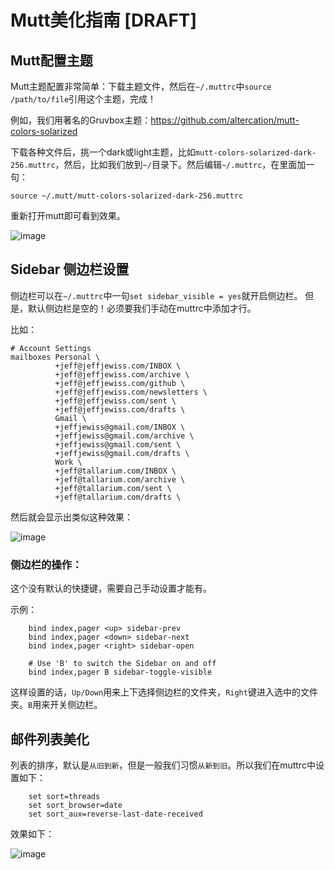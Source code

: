 # Mutt美化指南 [DRAFT]


## Mutt配置主题

Mutt主题配置非常简单：下载主题文件，然后在`~/.muttrc`中`source /path/to/file`引用这个主题，完成！

例如，我们用著名的Gruvbox主题：https://github.com/altercation/mutt-colors-solarized

下载各种文件后，挑一个dark或light主题，比如`mutt-colors-solarized-dark-256.muttrc`，然后，比如我们放到`~/`目录下。然后编辑`~/.muttrc`，在里面加一句：
```
source ~/.mutt/mutt-colors-solarized-dark-256.muttrc
```
重新打开mutt即可看到效果。

![image](https://user-images.githubusercontent.com/14041622/52548983-c79d3f00-2e0b-11e9-8ab9-41aafb47f4d8.png)


## Sidebar 侧边栏设置

侧边栏可以在`~/.muttrc`中一句`set sidebar_visible = yes`就开启侧边栏。
但是，默认侧边栏是空的！必须要我们手动在muttrc中添加才行。

比如：
```
# Account Settings
mailboxes Personal \
          +jeff@jeffjewiss.com/INBOX \
          +jeff@jeffjewiss.com/archive \
          +jeff@jeffjewiss.com/github \
          +jeff@jeffjewiss.com/newsletters \
          +jeff@jeffjewiss.com/sent \
          +jeff@jeffjewiss.com/drafts \
          Gmail \
          +jeffjewiss@gmail.com/INBOX \
          +jeffjewiss@gmail.com/archive \
          +jeffjewiss@gmail.com/sent \
          +jeffjewiss@gmail.com/drafts \
          Work \
          +jeff@tallarium.com/INBOX \
          +jeff@tallarium.com/archive \
          +jeff@tallarium.com/sent \
          +jeff@tallarium.com/drafts \
```

然后就会显示出类似这种效果：

![image](https://user-images.githubusercontent.com/14041622/52549301-6ecea600-2e0d-11e9-8fa8-b394ea879596.png)




### 侧边栏的操作：
这个没有默认的快捷键，需要自己手动设置才能有。

示例：
```
    bind index,pager <up> sidebar-prev
    bind index,pager <down> sidebar-next
    bind index,pager <right> sidebar-open

    # Use 'B' to switch the Sidebar on and off
    bind index,pager B sidebar-toggle-visible
```
这样设置的话，`Up/Down`用来上下选择侧边栏的文件夹，`Right`键进入选中的文件夹。`B`用来开关侧边栏。



## 邮件列表美化

列表的排序，默认是`从旧到新`，但是一般我们习惯`从新到旧`。所以我们在muttrc中设置如下：
```
    set sort=threads
    set sort_browser=date
    set sort_aux=reverse-last-date-received
```

效果如下：

![image](https://user-images.githubusercontent.com/14041622/52630660-cea17b80-2ef7-11e9-88c3-1633b01946ad.png)

